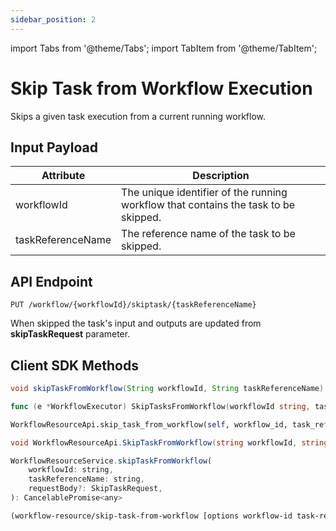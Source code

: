 ```yaml
---
sidebar_position: 2
---
```


import Tabs from '@theme/Tabs';
import TabItem from '@theme/TabItem';

# Skip Task from Workflow Execution

Skips a given task execution from a current running workflow.

## Input Payload

| Attribute | Description | 
| --------- | ----------- | 
| workflowId | The unique identifier of the running workflow that contains the task to be skipped. | 
| taskReferenceName | The reference name of the task to be skipped. |

## API Endpoint
```
PUT /workflow/{workflowId}/skiptask/{taskReferenceName}
```

When skipped the task's input and outputs are updated from **skipTaskRequest** parameter.

## Client SDK Methods

<Tabs>
<TabItem value="Java" label="Java">

```java
void skipTaskFromWorkflow(String workflowId, String taskReferenceName)
```

</TabItem>
<TabItem value="Golang" label="Golang">

```go
func (e *WorkflowExecutor) SkipTasksFromWorkflow(workflowId string, taskReferenceName string, skipTaskRequest model.SkipTaskRequest) error
```

</TabItem>
<TabItem value="Python" label="Python">

```python
WorkflowResourceApi.skip_task_from_workflow(self, workflow_id, task_reference_name, **kwargs)
```

</TabItem>
<TabItem value="CSharp" label="CSharp">

```csharp
void WorkflowResourceApi.SkipTaskFromWorkflow(string workflowId, string taskReferenceName, SkipTaskRequest skipTaskRequest)
```

</TabItem>
<TabItem value="Javascript" label="Javascript">

```javascript
WorkflowResourceService.skipTaskFromWorkflow(
    workflowId: string,
    taskReferenceName: string,
    requestBody?: SkipTaskRequest,
): CancelablePromise<any>
```

</TabItem>
<TabItem value="Clojure" label="Clojure">

```clojure
(workflow-resource/skip-task-from-workflow [options workflow-id task-reference-name])
```

</TabItem>
</Tabs>
